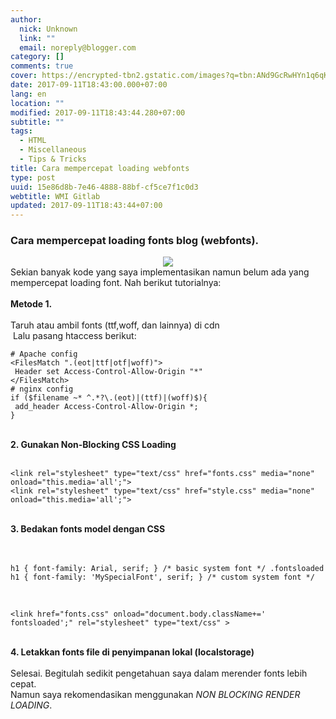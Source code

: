 ```yaml
---
author:
  nick: Unknown
  link: ""
  email: noreply@blogger.com
category: []
comments: true
cover: https://encrypted-tbn2.gstatic.com/images?q=tbn:ANd9GcRwHYn1q6qKyIO1WJAsg-ZtU3RJIlFDpbwnD9gZRG_NE29f4lDc
date: 2017-09-11T18:43:00.000+07:00
lang: en
location: ""
modified: 2017-09-11T18:43:44.280+07:00
subtitle: ""
tags:
  - HTML
  - Miscellaneous
  - Tips & Tricks
title: Cara mempercepat loading webfonts
type: post
uuid: 15e86d8b-7e46-4888-88bf-cf5ce7f1c0d3
webtitle: WMI Gitlab
updated: 2017-09-11T18:43:44+07:00
---
```


<h3>Cara mempercepat loading fonts blog (webfonts).</h3><div class="separator" style="clear: both; text-align: center;"><a href="https://encrypted-tbn2.gstatic.com/images?q=tbn:ANd9GcRwHYn1q6qKyIO1WJAsg-ZtU3RJIlFDpbwnD9gZRG_NE29f4lDc" imageanchor="1" style="margin-left: 1em; margin-right: 1em;" rel="noopener noreferer nofollow"><img border="0" src="https://encrypted-tbn2.gstatic.com/images?q=tbn:ANd9GcRwHYn1q6qKyIO1WJAsg-ZtU3RJIlFDpbwnD9gZRG_NE29f4lDc"></a></div>Sekian banyak kode yang saya implementasikan namun belum ada yang mempercepat loading font. Nah berikut tutorialnya:<br><br><b>Metode 1.</b><br><br>Taruh atau ambil fonts (ttf,woff, dan lainnya) di cdn<br>&nbsp;Lalu pasang htaccess berikut:<br><pre class=".htaccess"><code># Apache config<br>&lt;FilesMatch ".(eot|ttf|otf|woff)"&gt;<br> Header set Access-Control-Allow-Origin "*"<br>&lt;/FilesMatch&gt;<br># nginx config<br>if ($filename ~* ^.*?\.(eot)|(ttf)|(woff)$){<br> add_header Access-Control-Allow-Origin *;<br>}</code></pre><br><b>2.  Gunakan Non-Blocking CSS Loading</b><br><br><pre><code>&lt;link rel="stylesheet" type="text/css" href="fonts.css" media="none" onload="this.media='all';"&gt;<br>&lt;link rel="stylesheet" type="text/css" href="style.css" media="none" onload="this.media='all';"&gt;<br></code></pre><br><b>3. Bedakan fonts model dengan CSS</b><br><br><br><pre><code>h1 { font-family: Arial, serif; } /* basic system font */ .fontsloaded h1 { font-family: 'MySpecialFont', serif; } /* custom system font */</code></pre><br><pre><code>&lt;link href="fonts.css" onload="document.body.className+=' fontsloaded';" rel="stylesheet" type="text/css" &gt;</code></pre><br><b>4. Letakkan fonts file di penyimpanan lokal (localstorage)</b><br><br>Selesai. Begitulah sedikit pengetahuan saya dalam merender fonts lebih cepat.<br>Namun saya rekomendasikan menggunakan <i>NON BLOCKING RENDER LOADING</i>.<script>document.querySelectorAll("pre,code");
  pretext.forEach(function (el) {
    el.classList.toggle("notranslate", true);
  });</script><script>document.querySelectorAll("pre,code");
  pretext.forEach(function (el) {
    el.classList.toggle("notranslate", true);
  });</script>